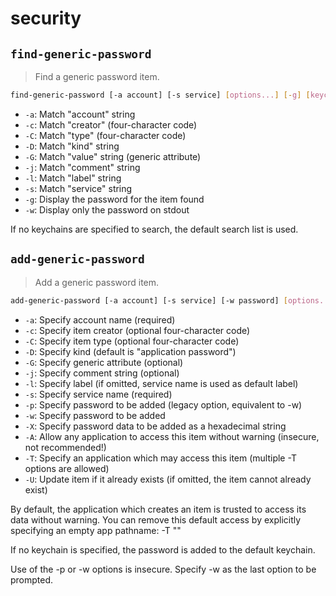 # security

## `find-generic-password`

> Find a generic password item.

```bash
find-generic-password [-a account] [-s service] [options...] [-g] [keychain...]
```

- `-a`: Match "account" string
- `-c`: Match "creator" (four-character code)
- `-C`: Match "type" (four-character code)
- `-D`: Match "kind" string
- `-G`: Match "value" string (generic attribute)
- `-j`: Match "comment" string
- `-l`: Match "label" string
- `-s`: Match "service" string
- `-g`: Display the password for the item found
- `-w`: Display only the password on stdout

If no keychains are specified to search, the default search list is used.

## `add-generic-password`

> Add a generic password item.

```bash
add-generic-password [-a account] [-s service] [-w password] [options...] [-A|-T appPath] [keychain]
```

- `-a`: Specify account name (required)
- `-c`: Specify item creator (optional four-character code)
- `-C`: Specify item type (optional four-character code)
- `-D`: Specify kind (default is "application password")
- `-G`: Specify generic attribute (optional)
- `-j`: Specify comment string (optional)
- `-l`: Specify label (if omitted, service name is used as default label)
- `-s`: Specify service name (required)
- `-p`: Specify password to be added (legacy option, equivalent to -w)
- `-w`: Specify password to be added
- `-X`: Specify password data to be added as a hexadecimal string
- `-A`: Allow any application to access this item without warning (insecure, not recommended!)
- `-T`: Specify an application which may access this item (multiple -T options are allowed)
- `-U`: Update item if it already exists (if omitted, the item cannot already exist)

By default, the application which creates an item is trusted to access its data without warning.
You can remove this default access by explicitly specifying an empty app pathname: -T ""

If no keychain is specified, the password is added to the default keychain.

Use of the -p or -w options is insecure. Specify -w as the last option to be prompted.
